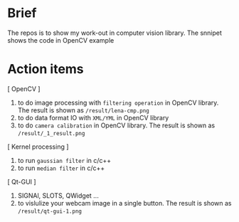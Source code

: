 # Brief 

The repos is to show my work-out in computer vision library. The snnipet shows the code in OpenCV example

# Action items

[ OpenCV ]
1. to do image processing with `filtering operation` in OpenCV library. The result is shown as `/result/lena-cmp.png`
2. to do data format IO with `XML/YML` in OpenCV library
3. to do `camera calibration` in OpenCV library. The result is shown as `/result/_1_result.png`

[ Kernel processing ]
1. to run `gaussian filter` in c/c++
2. to run `median filter` in c/c++

[ Qt-GUI ]  
1. SIGNAl, SLOTS, QWidget ...  
2. to vislulize your webcam image in a single button. The result is shown as `/result/qt-gui-1.png`
